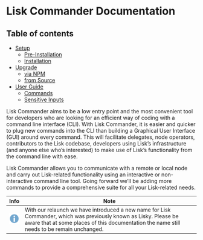 # Lisk Commander Documentation

## Table of contents

- [Setup](setup/setup.md)
  - [Pre-Installation](setup/setup.md#pre-installation)
  - [Installation](setup/setup.md#installation)
- [Upgrade](upgrade/upgrade.md)
  - [via NPM](upgrade/upgrade.md#upgrade-lisk-commander-via-npm)
  - [from Source](upgrade/upgrade.md#upgrade-lisk-commander-from-source)
- [User Guide](user-guide/user-guide.md)
  - [Commands](user-guide/commands/commands.md)
  - [Sensitive Inputs](user-guide/sensitive-inputs/sensitive-inputs.md)

Lisk Commander aims to be a low entry point and the most convenient tool for developers who are looking for an efficient way of coding with a command line interface (CLI). With Lisk Commander, it is easier and quicker to plug new commands into the CLI than building a Graphical User Interface (GUI) around every command. This will facilitate delegates, node operators, contributors to the Lisk codebase, developers using Lisk’s infrastructure (and anyone else who’s interested) to make use of Lisk’s functionality from the command line with ease.

Lisk Commander allows you to communicate with a remote or local node and carry out Lisk-related functionality using an interactive or non-interactive command line tool. Going forward we’ll be adding more commands to provide a comprehensive suite for all your Lisk-related needs.

Info | Note 
--- | --- 
![info note](info-icon.png "Info Note") | With our relaunch we have introduced a new name for Lisk Commander, which was previously known as Lisky. Please be aware that at some places of this documentation the name still needs to be remain unchanged.
